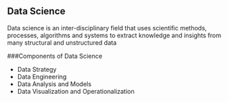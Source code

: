 ## Data Science 
Data science is an inter-disciplinary field that uses scientific methods, processes, algorithms and systems to extract knowledge and insights from many structural and unstructured data

###Components of Data Science
- Data Strategy
- Data Engineering
- Data Analysis and Models
- Data Visualization and Operationalization
